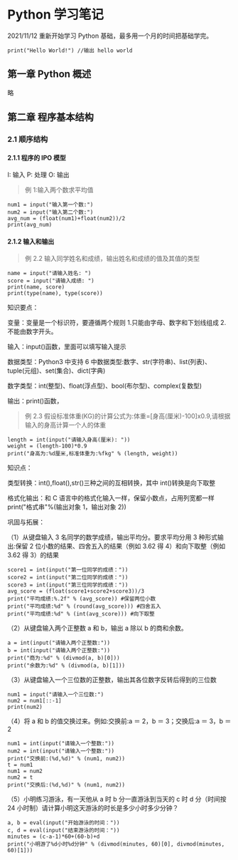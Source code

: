 # Python 学习笔记

2021/11/12 重新开始学习 Python 基础，最多用一个月的时间把基础学完。

`print("Hello World!") //输出 hello world`

## 第一章 Python 概述

略

## 第二章 程序基本结构

### 2.1 顺序结构

#### 2.1.1 程序的 IPO 模型

I: 输入
P: 处理
O: 输出

> 例 1:输入两个数求平均值

```
num1 = input("输入第一个数:")
num2 = input("输入第二个数:")
avg_num = (float(num1)+float(num2))/2
print(avg_num)
```

#### 2.1.2 输入和输出

> 例 2.2 输入同学姓名和成绩，输出姓名和成绩的值及其值的类型

```
name = input("请输入姓名: ")
score = input("请输入成绩: ")
print(name, score)
print(type(name), type(score))

```

知识要点：

变量：变量是一个标识符，要遵循两个规则 1.只能由字母、数字和下划线组成 2.不能由数字开头。

输入：input()函数，里面可以填写输入提示

数据类型：Python3 中支持 6 中数据类型:数字、str(字符串)、list(列表)、tuple(元组)、set(集合)、dict(字典)

数字类型：int(整型)、float(浮点型)、bool(布尔型)、complex(复数型)

输出：print()函数，

> 例 2.3 假设标准体重(KG)的计算公式为:体重=[身高(厘米)-100]x0.9,请根据输入的身高计算一个人的体重

```
length = int(input("请输入身高(厘米): "))
weight = (length-100)*0.9
print("身高为:%d厘米,标准体重为:%fkg" % (length, weight))
```

知识点：

类型转换：int(),float(),str()三种之间的互相转换，其中 int()转换是向下取整

格式化输出：和 C 语言中的格式化输入一样，保留小数点，占用列宽都一样
print("格式串"%(输出对象 1，输出对象 2))

巩固与拓展：

（1）从键盘输入 3 名同学的数学成绩，输出平均分。要求平均分用 3 种形式输出:保留 2 位小数的结果、四舍五入的结果（例如 3.62 得 4）和向下取整（例如 3.62 得 3）的结果

```
score1 = int(input("第一位同学的成绩："))
score2 = int(input("第二位同学的成绩："))
score3 = int(input("第三位同学的成绩："))
avg_score = (float(score1+score2+score3))/3
print("平均成绩:%.2f" % (avg_score)) #保留两位小数
print("平均成绩:%d" % (round(avg_score))) #四舍五入
print("平均成绩:%d" % (int(avg_score))) #向下取整

```

（2）从键盘输入两个正整数 a 和 b，输出 a 除以 b 的商和余数。

```
a = int(input("请输入两个正整数:"))
b = int(input("请输入两个正整数:"))
print("商为:%d" % (divmod(a, b)[0]))
print("余数为:%d" % (divmod(a, b)[1]))
```

（3）从键盘输入一个三位数的正整数，输出其各位数字反转后得到的三位数

```
num1 = input("请输入一个三位数:")
num2 = num1[::-1]
print(num2)

```

（4）将 a 和 b 的值交换过来。例如:交换前:a ＝ 2，b ＝ 3；交换后:a ＝ 3，b ＝ 2

```
num1 = int(input("请输入一个整数:"))
num2 = int(input("请输入一个整数:"))
print("交换前:(%d,%d)" % (num1, num2))
t = num1
num1 = num2
num2 = t
print("交换后:(%d,%d)" % (num1, num2))
```

（5）小明练习游泳，有一天他从 a 时 b 分一直游泳到当天的 c 时 d 分（时间按 24 小时制）请计算小明这天游泳的时长是多少小时多少分钟？
```
a, b = eval(input("开始游泳的时间："))
c, d = eval(input("结束游泳的时间："))
minutes = (c-a-1)*60+(60-b)+d
print("小明游了%d小时%d分钟" % (divmod(minutes, 60)[0], divmod(minutes, 60)[1]))

```